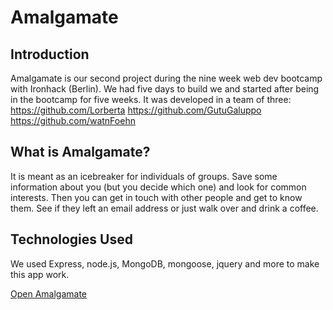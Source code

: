 # Amalgamate

<h2>Introduction</h2>

Amalgamate is our second project during the nine week web dev bootcamp with Ironhack (Berlin). We had five days to build we and started after being in the bootcamp for five weeks.
It was developed in a team of three: 
<a href="https://github.com/Lorberta">https://github.com/Lorberta</a>
<a href="https://github.com/GutuGaluppo">https://github.com/GutuGaluppo</a>
<a href="https://github.com/watnFoehn">https://github.com/watnFoehn</a>

<h2> What is Amalgamate?</h2>

It is meant as an icebreaker for individuals of groups. Save some information about you (but you decide which one) and look for common interests. Then you can get in touch with other people and get to know them. See if they left an email address or just walk over and drink a coffee.

<h2>Technologies Used</h2>


We used Express, node.js, MongoDB, mongoose, jquery and more to make this app work.

<a href="http://amalgamate.herokuapp.com/">Open Amalgamate</a>




